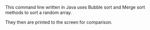 This command line written in Java uses Bubble sort and Merge sort methods to sort a random array.

They then are printed to the screen for comparison.
